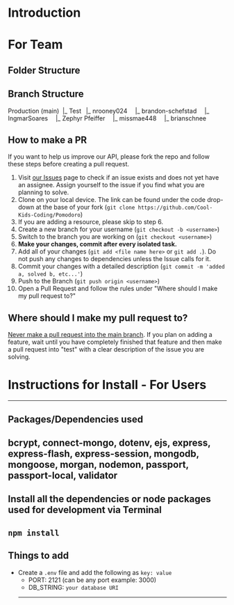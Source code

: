 # Introduction

# For Team

## Folder Structure

## Branch Structure

Production (main)
&nbsp;|_ Test
&ensp;|_ nrooney024
&emsp;|_ brandon-schefstad
&emsp;|_ IngmarSoares
&emsp;|_ Zephyr Pfeiffer
&emsp;|_ missmae448
&emsp;|\_ brianschnee

## How to make a PR

If you want to help us improve our API, please fork the repo and follow these steps before creating a pull request.

1. Visit [our Issues](https://github.com/Cool-Kids-Coding/Pomodoro/issues) page to check if an issue exists and does not yet have an assignee. Assign yourself to the issue if you find what you are planning to solve.
2. Clone on your local device. The link can be found under the code drop-down at the base of your fork (`git clone https://github.com/Cool-Kids-Coding/Pomodoro`)
3. If you are adding a resource, please skip to step 6.
4. Create a new branch for your username (`git checkout -b <username>`)
5. Switch to the branch you are working on (`git checkout <username>`)
6. **Make your changes, commit after every isolated task.**
7. Add all of your changes (`git add <file name here>` or `git add .`). Do not push any changes to dependencies unless the Issue calls for it.
8. Commit your changes with a detailed description (`git commit -m 'added a, solved b, etc...'`)
9. Push to the Branch (`git push origin <username>`)
10. Open a Pull Request and follow the rules under "Where should I make my pull request to?"

## Where should I make my pull request to?

<ins>Never make a pull request into the main branch</ins>. If you plan on adding a feature, wait until you have completely finished that feature and then make a pull request into "test" with a clear description of the issue you are solving.

# Instructions for Install - For Users

---

## Packages/Dependencies used

## bcrypt, connect-mongo, dotenv, ejs, express, express-flash, express-session, mongodb, mongoose, morgan, nodemon, passport, passport-local, validator

## Install all the dependencies or node packages used for development via Terminal

## `npm install`

## Things to add

-   Create a `.env` file and add the following as `key: value`
    -   PORT: 2121 (can be any port example: 3000)
    -   DB_STRING: `your database URI`
    ***
